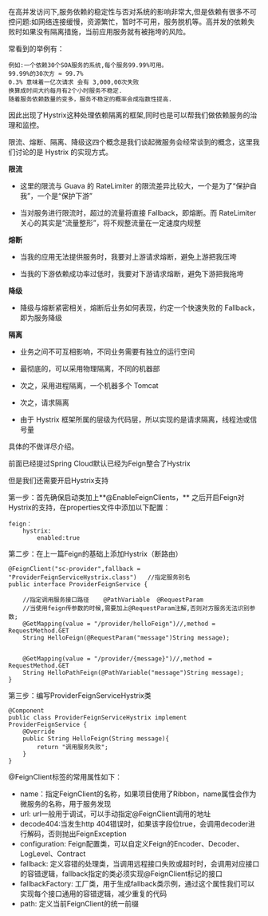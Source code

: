 在高并发访问下,服务依赖的稳定性与否对系统的影响非常大,但是依赖有很多不可控问题:如网络连接缓慢，资源繁忙，暂时不可用，服务脱机等。高并发的依赖失败时如果没有隔离措施，当前应用服务就有被拖垮的风险。

常看到的举例有：

```
例如:一个依赖30个SOA服务的系统,每个服务99.99%可用。  
99.99%的30次方 ≈ 99.7%  
0.3% 意味着一亿次请求 会有 3,000,00次失败  
换算成时间大约每月有2个小时服务不稳定.  
随着服务依赖数量的变多，服务不稳定的概率会成指数性提高.  
```

因此出现了Hystrix这种处理依赖隔离的框架,同时也是可以帮我们做依赖服务的治理和监控。

限流、熔断、隔离、降级这四个概念是我们谈起微服务会经常谈到的概念，这里我们讨论的是 Hystrix 的实现方式。

**限流**

* 这里的限流与 Guava 的 RateLimiter 的限流差异比较大，一个是为了“保护自我”，一个是“保护下游”

* 当对服务进行限流时，超过的流量将直接 Fallback，即熔断。而 RateLimiter 关心的其实是“流量整形”，将不规整流量在一定速度内规整

**熔断**

* 当我的应用无法提供服务时，我要对上游请求熔断，避免上游把我压垮

* 当我的下游依赖成功率过低时，我要对下游请求熔断，避免下游把我拖垮

**降级**

* 降级与熔断紧密相关，熔断后业务如何表现，约定一个快速失败的 Fallback，即为服务降级

**隔离**

* 业务之间不可互相影响，不同业务需要有独立的运行空间

* 最彻底的，可以采用物理隔离，不同的机器部

* 次之，采用进程隔离，一个机器多个 Tomcat

* 次之，请求隔离

* 由于 Hystrix 框架所属的层级为代码层，所以实现的是请求隔离，线程池或信号量

具体的不做详尽介绍。



前面已经提过Spring Cloud默认已经为Feign整合了Hystrix

但是我们还需要开启Hystrix支持

第一步：首先确保启动类加上**@EnableFeignClients，** 之后开启Feign对Hystrix的支持，在properties文件中添加以下配置：

```
feign：
    hystrix:
        enabled:true
```

第二步：在上一篇Feign的基础上添加Hystrix（断路由）

```
@FeignClient("sc-provider",fallback = "ProviderFeignServiceHystrix.class")   //指定服务别名
public interface ProviderFeignService {

    //指定调用服务接口路径    @PathVariable  @RequestParam
    //当使用feign传参数的时候,需要加上@RequestParam注解,否则对方服务无法识别参数;
    @GetMapping(value = "/provider/helloFeign")//,method = RequestMethod.GET
    String HelloFeign(@RequestParam("message")String message);


    @GetMapping(value = "/provider/{message}")//,method = RequestMethod.GET
    String HelloPathFeign(@PathVariable("message")String message);
}
```

第三步：编写ProviderFeignServiceHystrix类

```
@Component
public class ProviderFeignServiceHystrix implement ProviderFeignService {
    @Override
    public String HelloFeign(String message){
        return "调用服务失败";
    }
}
```

@FeignClient标签的常用属性如下：

* name：指定FeignClient的名称，如果项目使用了Ribbon，name属性会作为微服务的名称，用于服务发现
* url: url一般用于调试，可以手动指定@FeignClient调用的地址
* decode404:当发生http 404错误时，如果该字段位true，会调用decoder进行解码，否则抛出FeignException
* configuration: Feign配置类，可以自定义Feign的Encoder、Decoder、LogLevel、Contract
* fallback: 定义容错的处理类，当调用远程接口失败或超时时，会调用对应接口的容错逻辑，fallback指定的类必须实现@FeignClient标记的接口
* fallbackFactory: 工厂类，用于生成fallback类示例，通过这个属性我们可以实现每个接口通用的容错逻辑，减少重复的代码
* path: 定义当前FeignClient的统一前缀



